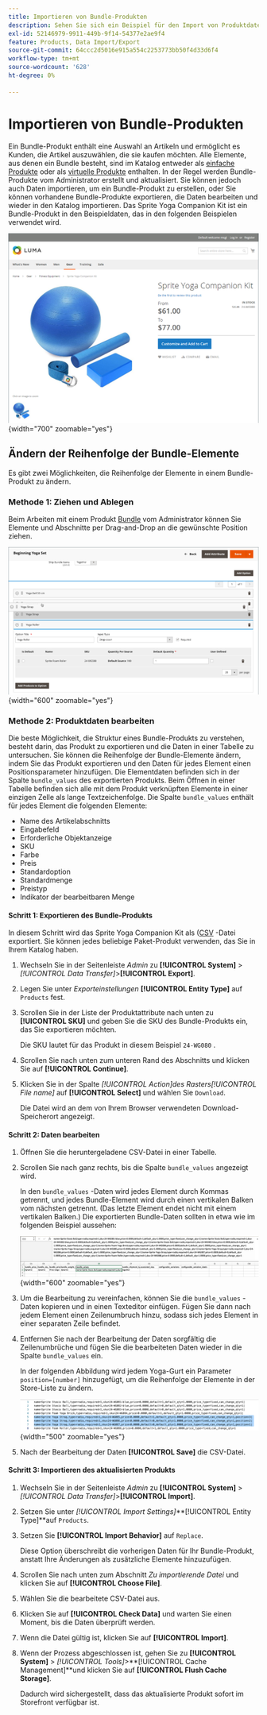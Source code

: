 ```yaml
---
title: Importieren von Bundle-Produkten
description: Sehen Sie sich ein Beispiel für den Import von Produktdaten für ein Bundle-Produkt an.
exl-id: 52146979-9911-449b-9f14-54377e2ae9f4
feature: Products, Data Import/Export
source-git-commit: 64ccc2d5016e915a554c2253773bb50f4d33d6f4
workflow-type: tm+mt
source-wordcount: '628'
ht-degree: 0%

---
```


# Importieren von Bundle-Produkten

Ein Bundle-Produkt enthält eine Auswahl an Artikeln und ermöglicht es Kunden, die Artikel auszuwählen, die sie kaufen möchten. Alle Elemente, aus denen ein Bundle besteht, sind im Katalog entweder als [einfache Produkte](../catalog/product-create-simple.md) oder als [virtuelle Produkte](../catalog/product-create-virtual.md) enthalten. In der Regel werden Bundle-Produkte vom Administrator erstellt und aktualisiert. Sie können jedoch auch Daten importieren, um ein Bundle-Produkt zu erstellen, oder Sie können vorhandene Bundle-Produkte exportieren, die Daten bearbeiten und wieder in den Katalog importieren. Das Sprite Yoga Companion Kit ist ein Bundle-Produkt in den Beispieldaten, das in den folgenden Beispielen verwendet wird.

![Produkt-Bundle](../catalog/assets/product-bundle.png){width="700" zoomable="yes"}

## Ändern der Reihenfolge der Bundle-Elemente

Es gibt zwei Möglichkeiten, die Reihenfolge der Elemente in einem Bundle-Produkt zu ändern.

### Methode 1: Ziehen und Ablegen

Beim Arbeiten mit einem Produkt [Bundle](../catalog/product-create-bundle.md) vom Administrator können Sie Elemente und Abschnitte per Drag-and-Drop an die gewünschte Position ziehen.

![Elemente bündeln](../catalog/assets/product-bundle-items-move.png){width="600" zoomable="yes"}

### Methode 2: Produktdaten bearbeiten

Die beste Möglichkeit, die Struktur eines Bundle-Produkts zu verstehen, besteht darin, das Produkt zu exportieren und die Daten in einer Tabelle zu untersuchen. Sie können die Reihenfolge der Bundle-Elemente ändern, indem Sie das Produkt exportieren und den Daten für jedes Element einen Positionsparameter hinzufügen. Die Elementdaten befinden sich in der Spalte `bundle_values` des exportierten Produkts. Beim Öffnen in einer Tabelle befinden sich alle mit dem Produkt verknüpften Elemente in einer einzigen Zelle als lange Textzeichenfolge. Die Spalte `bundle_values` enthält für jedes Element die folgenden Elemente:

- Name des Artikelabschnitts
- Eingabefeld
- Erforderliche Objektanzeige
- SKU
- Farbe
- Preis
- Standardoption
- Standardmenge
- Preistyp
- Indikator der bearbeitbaren Menge

#### Schritt 1: Exportieren des Bundle-Produkts

In diesem Schritt wird das Sprite Yoga Companion Kit als ([CSV](data-csv.md) -Datei exportiert. Sie können jedes beliebige Paket-Produkt verwenden, das Sie in Ihrem Katalog haben.

1. Wechseln Sie in der Seitenleiste _Admin_ zu **[!UICONTROL System]** > _[!UICONTROL Data Transfer]_>**[!UICONTROL Export]**.

1. Legen Sie unter _Exporteinstellungen_ **[!UICONTROL Entity Type]** auf `Products` fest.

1. Scrollen Sie in der Liste der Produktattribute nach unten zu **[!UICONTROL SKU]** und geben Sie die SKU des Bundle-Produkts ein, das Sie exportieren möchten.

   Die SKU lautet für das Produkt in diesem Beispiel `24-WG080` .

1. Scrollen Sie nach unten zum unteren Rand des Abschnitts und klicken Sie auf **[!UICONTROL Continue]**.

1. Klicken Sie in der Spalte _[!UICONTROL Action]_des Rasters_[!UICONTROL File name]_ auf **[!UICONTROL Select]** und wählen Sie `Download`.

   Die Datei wird an dem von Ihrem Browser verwendeten Download-Speicherort angezeigt.

#### Schritt 2: Daten bearbeiten

1. Öffnen Sie die heruntergeladene CSV-Datei in einer Tabelle.

1. Scrollen Sie nach ganz rechts, bis die Spalte `bundle_values` angezeigt wird.

   In den `bundle_values` -Daten wird jedes Element durch Kommas getrennt, und jedes Bundle-Element wird durch einen vertikalen Balken vom nächsten getrennt. (Das letzte Element endet nicht mit einem vertikalen Balken.) Die exportierten Bundle-Daten sollten in etwa wie im folgenden Beispiel aussehen:

   ![Bundle-Werte](./assets/product-bundle-values-export-data.png){width="600" zoomable="yes"}

1. Um die Bearbeitung zu vereinfachen, können Sie die `bundle_values` -Daten kopieren und in einen Texteditor einfügen. Fügen Sie dann nach jedem Element einen Zeilenumbruch hinzu, sodass sich jedes Element in einer separaten Zeile befindet.

1. Entfernen Sie nach der Bearbeitung der Daten sorgfältig die Zeilenumbrüche und fügen Sie die bearbeiteten Daten wieder in die Spalte `bundle_values` ein.

   In der folgenden Abbildung wird jedem Yoga-Gurt ein Parameter `position=[number]` hinzugefügt, um die Reihenfolge der Elemente in der Store-Liste zu ändern.

   ![Positionsparameter](./assets/product-bundle-values-position-parameter.png){width="500" zoomable="yes"}

1. Nach der Bearbeitung der Daten **[!UICONTROL Save]** die CSV-Datei.

#### Schritt 3: Importieren des aktualisierten Produkts

1. Wechseln Sie in der Seitenleiste _Admin_ zu **[!UICONTROL System]** > _[!UICONTROL Data Transfer]_>**[!UICONTROL Import]**.

1. Setzen Sie unter _[!UICONTROL Import Settings]_**[!UICONTROL Entity Type]**auf `Products`.

1. Setzen Sie **[!UICONTROL Import Behavior]** auf `Replace`.

   Diese Option überschreibt die vorherigen Daten für Ihr Bundle-Produkt, anstatt Ihre Änderungen als zusätzliche Elemente hinzuzufügen.

1. Scrollen Sie nach unten zum Abschnitt _Zu importierende Datei_ und klicken Sie auf **[!UICONTROL Choose File]**.

1. Wählen Sie die bearbeitete CSV-Datei aus.

1. Klicken Sie auf **[!UICONTROL Check Data]** und warten Sie einen Moment, bis die Daten überprüft werden.

1. Wenn die Datei gültig ist, klicken Sie auf **[!UICONTROL Import]**.

1. Wenn der Prozess abgeschlossen ist, gehen Sie zu **[!UICONTROL System]** > _[!UICONTROL Tools]_>**[!UICONTROL Cache Management]**und klicken Sie auf **[!UICONTROL Flush Cache Storage]**.

   Dadurch wird sichergestellt, dass das aktualisierte Produkt sofort im Storefront verfügbar ist.

